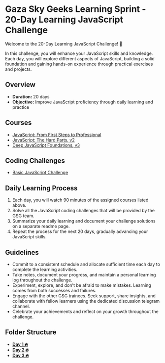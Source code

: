 
# Gaza Sky Geeks Learning Sprint - 20-Day Learning JavaScript Challenge

Welcome to the 20-Day Learning JavaScript Challenge! 🚀

In this challenge, you will enhance your JavaScript skills and knowledge. Each day, you will explore different aspects of JavaScript, building a solid foundation and gaining hands-on experience through practical exercises and projects.

## Overview
- **Duration:** 20 days
- **Objective:** Improve JavaScript proficiency through daily learning and practice


## Courses
 - [JavaScript: From First Steps to Professional](https://frontendmasters.com/courses/javascript-first-steps/)
 - [JavaScript: The Hard Parts, v2](https://frontendmasters.com/courses/javascript-hard-parts-v2/)
 - [Deep JavaScript Foundations, v3](https://frontendmasters.com/courses/deep-javascript-v3/)

## Coding Challenges
 - [Basic JavaScript Challenge](https://www.freecodecamp.org/learn/javascript-algorithms-and-data-structures/basic-javascript/divide-one-decimal-by-another-with-javascript)


## Daily Learning Process
1. Each day, you will watch 90 minutes of the assigned courses listed above.
2. Solve all the JavaScript coding challenges that will be provided by the GSG team.
3. Summarize your daily learning and document your challenge solutions on a separate readme page.
4. Repeat the process for the next 20 days, gradually advancing your JavaScript skills.



## Guidelines
- Commit to a consistent schedule and allocate sufficient time each day to complete the learning activities.
- Take notes, document your progress, and maintain a personal learning log throughout the challenge.
- Experiment, explore, and don't be afraid to make mistakes. Learning comes from both successes and failures.
- Engage with the other GSG trainees. Seek support, share insights, and collaborate with fellow learners using the dedicated discussion telegram channel.
- Celebrate your achievements and reflect on your growth throughout the challenge.

## Folder Structure
-  [**Day 1 🔥**](https://github.com/sara-19992/Mastering-JavaScript-in-20-Days/blob/main/Day1.md)
-  [**Day 2 🔥**](https://github.com/sara-19992/Mastering-JavaScript-in-20-Days/blob/main/Day2.md)
-  [**Day 3 🔥**](https://github.com/sara-19992/Mastering-JavaScript-in-20-Days/blob/main/Day3.md)
